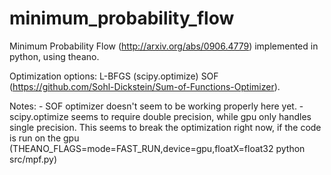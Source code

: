 minimum_probability_flow
========================

Minimum Probability Flow (http://arxiv.org/abs/0906.4779) implemented in python, using theano.

Optimization options:
	 L-BFGS 		(scipy.optimize)
	 SOF			(https://github.com/Sohl-Dickstein/Sum-of-Functions-Optimizer).


Notes: 
	- SOF optimizer doesn't seem to be working properly here yet.
	- scipy.optimize seems to require double precision, while gpu only handles single precision.  This seems to break the optimization right now, if the code is run on the gpu (THEANO_FLAGS=mode=FAST_RUN,device=gpu,floatX=float32 python src/mpf.py)


